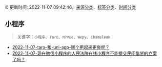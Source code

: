 :alarm_clock: 更新时间: 2022-11-07 09:42:46。[来源分类](../README.md)、[标签分类](../TAGS.md)、[时间分类](../TIMELINE.md)

## 小程序


> 关键字：`小程序`、`Taro`、`MPVue`、`Wepy`、`Chameleon`



- [2022-11-07-taro-和-uni-app-哪个用起来更爽呢？](https://www.v2ex.com/t/893360) 
- [2022-11-07-现在微信小程序的人民法院在线小程序不能提交民间借贷的立案了吗？](https://www.v2ex.com/t/893344) 